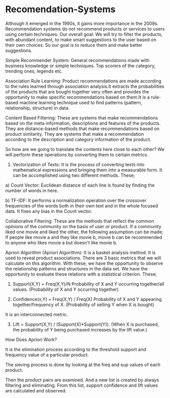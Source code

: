 # Recomendation-Systems

Although it emerged in the 1990s, it gains more importance in the 2009s.
Recommendation systems do not recommend products or services to users using certain techniques.
Our overall goal: We will try to filter the products, with abundant content, to make smart suggestions to the user based on their own choices. So our goal is to reduce them and make better suggestions.

Simple Recommender System: General recommendations made with business knowledge or simple techniques. Top scorers of the category, trending ones, legends etc.

Association Rule Learning: Product recommendations are made according to the rules learned through association analysis.It extracts the probabilities of the products that are bought together very often and provides the opportunity to make specific recommendations based on them.It is a rule-based machine learning technique used to find patterns (pattern, relationship, structure) in data.

Content Based Filtering: These are systems that make recommendations based on the meta information, descriptions and features of the products. 
They are distance-based methods that make recommendations based on product similarity. 
They are systems that make a recommendation according to the description and category information of the product.

So how are we going to translate the contents here close to each other? We will perform these operations by converting them to certain metrics.

1) Vectorization of Texts: It is the process of converting texts into mathematical expressions and bringing them into a measurable form. 
It can be accomplished using two different methods. These;

  a) Count Vector: Euclidean distance of each line is found by finding the number of words in here.
  
  b) TF-IDF: It performs a normalization operation over the crossover frequencies of the words both in their own text and in the whole focused data. 
  It fixes any bias in the Count vector.
 
Collaborative Filtering: These are the methods that reflect the common opinions of the community on the basis of user or product. If a community liked one movie and liked the other, the following assumption can be made; If people like movie a and they like movie b, movie b can be recommended to anyone who likes movie a but doesn't like movie b.

Apriori Algorithm (Apriori Algorithm): It is a basket analysis method. It is used to reveal product associations. There are 3 basic metrics that we will calculate on this algorithm. With these, we have the opportunity to observe the relationship patterns and structures in the data set. We have the opportunity to evaluate these relations with a statistical criterion. These;

1) Support(X,Y) = Freq(X,Y)/N
Probability of X and Y occurring together/all values. (Probability of X and Y occurring together)

2) Confidence(x,Y) = Freq(X,Y) / Freq(X)
Probability of X and Y appearing together/frequency of X. (Probability of selling Y when X is bought)

It is an interconnected metric.

3) Lift = Support(X,Y) / (Support(X)*Support(Y)).
(When X is purchased, the probability of Y being purchased increases by the lift value.)

How Does Apriori Work?

It is the elimination process according to the threshold support and frequency value of a particular product.

The sieving process is done by looking at the freq and sup values of each product. 

Then the product pairs are examined. And a new list is created by always filtering and eliminating. From this list, support confidence and lift values are calculated and observed.




